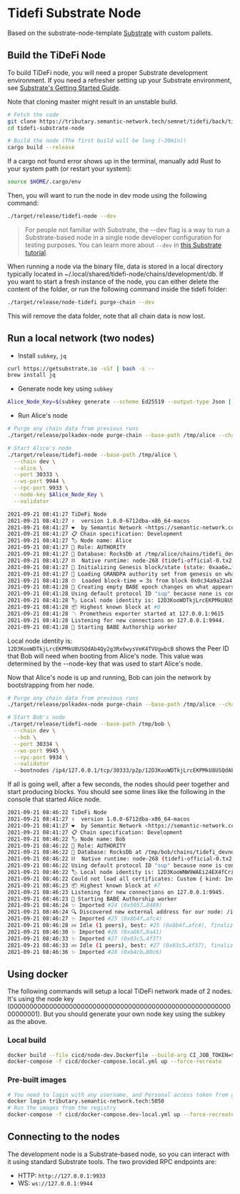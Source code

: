 # Tidefi Substrate Node

Based on the substrate-node-template [Substrate](https://github.com/substrate-developer-hub/substrate-node-template) with custom pallets.

## Build the TiDeFi Node

To build TiDeFi node, you will need a proper Substrate development environment. If you need a refresher setting up your Substrate environment, see [Substrate's Getting Started Guide](https://substrate.dev/docs/en/knowledgebase/getting-started/).

Note that cloning master might result in an unstable build.

```bash
# Fetch the code
git clone https://tributary.semantic-network.tech/semnet/tidefi/back/tidefi-substrate-node.git
cd tidefi-substrate-node

# Build the node (The first build will be long (~30min))
cargo build --release
```

If a cargo not found error shows up in the terminal, manually add Rust to your system path (or restart your system):

```bash
source $HOME/.cargo/env
```

Then, you will want to run the node in dev mode using the following command:

```bash
./target/release/tidefi-node --dev
```

> For people not familiar with Substrate, the --dev flag is a way to run a Substrate-based node in a single node developer configuration for testing purposes. You can learn more about `--dev` in [this Substrate tutorial](https://substrate.dev/docs/en/tutorials/create-your-first-substrate-chain/interact).

When running a node via the binary file, data is stored in a local directory typically located in ~/.local/shared/tidefi-node/chains/development/db. If you want to start a fresh instance of the node, you can either delete the content of the folder, or run the following command inside the tidefi folder:

```bash
./target/release/node-tidefi purge-chain --dev
```

This will remove the data folder, note that all chain data is now lost.

## Run a local network (two nodes)

- Install `subkey`, `jq`
```bash
curl https://getsubstrate.io -sSf | bash -s --
brew install jq
```

- Generate node key using `subkey`
```bash
Alice_Node_Key=$(subkey generate --scheme Ed25519 --output-type Json | jq -r '.secretSeed')
```

- Run Alice's node

```bash
# Purge any chain data from previous runs
./target/release/polkadex-node purge-chain --base-path /tmp/alice --chain local

# Start Alice's node
./target/release/tidefi-node --base-path /tmp/alice \
  --chain dev \
  --alice \
  --port 30333 \
  --ws-port 9944 \
  --rpc-port 9933 \
  --node-key $Alice_Node_Key \
  --validator
```

```bash
2021-09-21 08:41:27 TiDeFi Node
2021-09-21 08:41:27 ✌️  version 1.0.0-6712dba-x86_64-macos
2021-09-21 08:41:27 ❤️  by Semantic Network <https://semantic-network.com>, 2017-2021
2021-09-21 08:41:27 📋 Chain specification: Development
2021-09-21 08:41:27 🏷 Node name: Alice
2021-09-21 08:41:27 👤 Role: AUTHORITY
2021-09-21 08:41:27 💾 Database: RocksDb at /tmp/alice/chains/tidefi_devnet/db/full
2021-09-21 08:41:27 ⛓  Native runtime: node-268 (tidefi-official-0.tx2.au10)
2021-09-21 08:41:27 🔨 Initializing Genesis block/state (state: 0xaa6e…f921, header-hash: 0x0c34…ce67)
2021-09-21 08:41:27 👴 Loading GRANDPA authority set from genesis on what appears to be first startup.
2021-09-21 08:41:28 ⏱  Loaded block-time = 3s from block 0x0c34a9a32a42c852c3cf3348e0da1c249381610ae0672a99332de19b30a8ce67
2021-09-21 08:41:28 👶 Creating empty BABE epoch changes on what appears to be first startup.
2021-09-21 08:41:28 Using default protocol ID "sup" because none is configured in the chain specs
2021-09-21 08:41:28 🏷 Local node identity is: 12D3KooWDTkjLrcEKPMkU8USQdAb4Qy2g3Rx6wysVeK4TVUgwbcB
2021-09-21 08:41:28 📦 Highest known block at #0
2021-09-21 08:41:28 〽️ Prometheus exporter started at 127.0.0.1:9615
2021-09-21 08:41:28 Listening for new connections on 127.0.0.1:9944.
2021-09-21 08:41:28 👶 Starting BABE Authorship worker
```

Local node identity is: `12D3KooWDTkjLrcEKPMkU8USQdAb4Qy2g3Rx6wysVeK4TVUgwbcB` shows the Peer ID that Bob will need when booting from Alice's node. This value was determined by the --node-key that was used to start Alice's node.

Now that Alice's node is up and running, Bob can join the network by bootstrapping from her node.
```bash
# Purge any chain data from previous runs
./target/release/polkadex-node purge-chain --base-path /tmp/alice --chain local

# Start Bob's node
./target/release/tidefi-node --base-path /tmp/bob \
  --chain dev \
  --bob \
  --port 30334 \
  --ws-port 9945 \
  --rpc-port 9934 \
  --validator
  --bootnodes /ip4/127.0.0.1/tcp/30333/p2p/12D3KooWDTkjLrcEKPMkU8USQdAb4Qy2g3Rx6wysVeK4TVUgwbcB
```

If all is going well, after a few seconds, the nodes should peer together and start producing blocks. You should see some lines like the following in the console that started Alice node.

```bash
2021-09-21 08:46:22 TiDeFi Node
2021-09-21 08:41:27 ✌️  version 1.0.0-6712dba-x86_64-macos
2021-09-21 08:41:27 ❤️  by Semantic Network <https://semantic-network.com>, 2017-2021
2021-09-21 08:41:27 📋 Chain specification: Development
2021-09-21 08:46:22 🏷 Node name: Bob
2021-09-21 08:46:22 👤 Role: AUTHORITY
2021-09-21 08:46:22 💾 Database: RocksDb at /tmp/bob/chains/tidefi_devnet/db/full
2021-09-21 08:46:22 ⛓  Native runtime: node-268 (tidefi-official-0.tx2.au10)
2021-09-21 08:46:22 Using default protocol ID "sup" because none is configured in the chain specs
2021-09-21 08:46:22 🏷 Local node identity is: 12D3KooWNW9WAEi24EX4fCrifoczzp5cGtehRre5X9ie4Zs4gjZ4
2021-09-21 08:46:22 Could not load all certificates: Custom { kind: InvalidData, error: Custom { kind: InvalidData, error: BadDER } }
2021-09-21 08:46:23 📦 Highest known block at #7
2021-09-21 08:46:23 Listening for new connections on 127.0.0.1:9945.
2021-09-21 08:46:23 👶 Starting BABE Authorship worker
2021-09-21 08:46:24 ✨ Imported #24 (0x5057…8489)
2021-09-21 08:46:24 🔍 Discovered new external address for our node: /ip4/192.168.0.116/tcp/30334/p2p/12D3KooWNW9WAEi24EX4fCrifoczzp5cGtehRre5X9ie4Zs4gjZ4
2021-09-21 08:46:27 ✨ Imported #25 (0x8b4f…afc4)
2021-09-21 08:46:28 💤 Idle (1 peers), best: #25 (0x8b4f…afc4), finalized #23 (0x0c95…f3c8), ⬇ 2.3kiB/s ⬆ 0.8kiB/s
2021-09-21 08:46:30 ✨ Imported #26 (0xa86f…9a41)
2021-09-21 08:46:33 ✨ Imported #27 (0x03c5…4f37)
2021-09-21 08:46:33 💤 Idle (1 peers), best: #27 (0x03c5…4f37), finalized #24 (0x5057…8489), ⬇ 0.8kiB/s ⬆ 0.5kiB/s
2021-09-21 08:46:36 ✨ Imported #28 (0xb4cb…00c6)
```

## Using docker

The following commands will setup a local TiDeFi network made of 2 nodes. It's using the node key (0000000000000000000000000000000000000000000000000000000000000001). But you should generate your own node key using the subkey as the above.

### Local build

```bash
docker build --file cicd/node-dev.Dockerfile --build-arg CI_JOB_TOKEN=$CI_JOB_TOKEN -t tidefi-node .
docker-compose -f cicd/docker-compose.local.yml up --force-recreate
```

### Pre-built images

```bash
# You need to login with any username, and Personal access token from gitlab
docker login tributary.semantic-network.tech:5050
# Run the images from the registry
docker-compose -f cicd/docker-compose.dev-local.yml up --force-recreate
```

## Connecting to the nodes
The development node is a Substrate-based node, so you can interact with it using standard Substrate tools. The two provided RPC endpoints are:
- HTTP: `http://127.0.0.1:9933`
- WS: `ws://127.0.0.1:9944`
